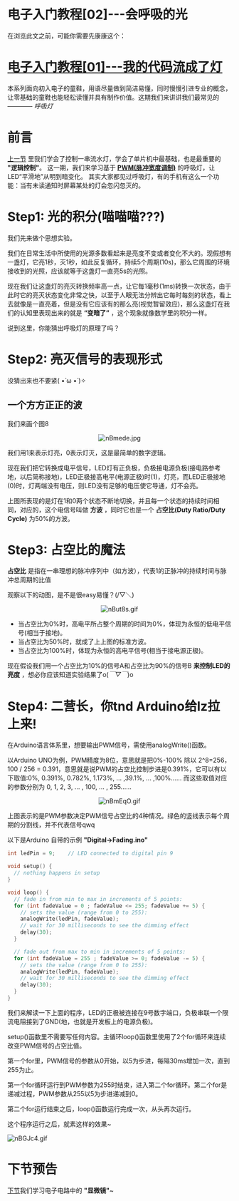 电子入门教程[02]---会呼吸的光
============================

在浏览此文之前，可能你需要先康康这个：
# [电子入门教程[01]---我的代码流成了灯](./01.md)

本系列面向初入电子的童鞋，用语尽量做到简洁易懂，同时慢慢引进专业的概念，让零基础的童鞋也能轻松读懂并具有制作价值。这期我们来讲讲我们最常见的———— *呼吸灯*

# 前言
[上一节](https://www.emoe.xyz/archives/617) 里我们学会了控制一串流水灯，学会了单片机中最基础，也是最重要的 **"逻辑控制"**。
这一期，我们来学习基于 **[PWM(脉冲宽度调制)](https://baike.baidu.com/item/%E8%84%89%E5%86%B2%E5%AE%BD%E5%BA%A6%E8%B0%83%E5%88%B6/10813756?fromtitle=PWM&fromid=3034961)** 的呼吸灯，让LED“平滑地”从明到暗变化。
其实大家都见过呼吸灯，有的手机有这么一个功能：当有未读通知时屏幕某处的灯会忽闪忽灭的。

# Step1: 光的积分(喵喵喵???)
我们先来做个思想实验。

我们在日常生活中所使用的光源多数看起来是亮度不变或者变化不大的。现假想有一盏灯，它亮1秒，灭1秒，如此反复循环，持续5个周期(10s)，那么它周围的环境接收到的光照，应该就等于这盏灯一直亮5s的光照。

现在我们让这盏灯的亮灭转换频率高一点，让它每1毫秒(1ms)转换一次状态，由于此时它的亮灭状态变化非常之快，以至于人眼无法分辨出它每时每刻的状态，看上去就像是一直亮着，但是没有它应该有的那么亮(视觉暂留效应)，那么这盏灯在我们的认知里表现出来的就是 **“变暗了”** ，这个现象就像数学里的积分一样。

说到这里，你能猜出呼吸灯的原理了吗？


# Step2: 亮灭信号的表现形式
没猜出来也不要紧( •̀ ω •́ )✧

## 一个方方正正的波

我们来画个图8

<center>
<img src="https://s2.ax1x.com/2019/09/12/nBmede.jpg" alt="nBmede.jpg" border="0" />
</center>

我们用1来表示灯亮，0表示灯灭，这是最简单的数字逻辑。

现在我们把它转换成电平信号，LED灯有正负极，负极接电源负极(接电路参考地，以后简称接地)，LED正极接高电平(电源正极)时(1)，灯亮，而LED正极接地(0)时，灯两端没有电压，则LED没有足够的电压使它导通，灯不会亮。

上图所表现的是灯在1和0两个状态不断地切换，并且每一个状态的持续时间相同，对应的，这个电信号叫做 **方波** ，同时它也是一个 **占空比(Duty Ratio/Duty Cycle)** 为50%的方波。

# Step3: 占空比的魔法

**占空比** 是指在一串理想的脉冲序列中（如方波），代表1的正脉冲的持续时间与脉冲总周期的比值

观察以下的动图，是不是很easy易懂？(/▽＼)

<center>
<img src="https://s2.ax1x.com/2019/09/12/nBut8s.gif" alt="nBut8s.gif" border="0" />
</center>

- 当占空比为0%时，高电平所占整个周期的时间为0%，体现为永恒的低电平信号(相当于接地)。
- 当占空比为50%时，就成了上上图的标准方波。
- 当占空比为100%时，体现为永恒的高电平信号(相当于接电源正极)。

现在假设我们用一个占空比为10%的信号A和占空比为90%的信号B **来控制LED的亮度** ，想必你应该知道实验结果了o(*￣▽￣*)o

# Step4: 二营长，你tnd Arduino给lz拉上来!
在Arduino语言体系里，想要输出PWM信号，需使用analogWrite()函数。

以Arduino UNO为例，PWM精度为8位，意思就是把0%-100% 除以 2^8=256，100 / 256 = 0.391，意思就是说PWM的占空比控制步进是0.391%，它可以有以下取值:0%, 0.391%, 0.782%, 1.173%, ... ,39.1%, ... ,100%......
而这些取值对应的参数分别为 0, 1, 2, 3, ... , 100, ... , 255......

<center>
<img src="https://s2.ax1x.com/2019/09/12/nBmEqO.gif" alt="nBmEqO.gif" border="0" />
</center>

上图表示的是PWM参数决定PWM信号占空比的4种情况。绿色的竖线表示每个周期的分割线，并不代表信号qwq

以下是Arduino 自带的示例 **"Digital->Fading.ino"**

```C
int ledPin = 9;    // LED connected to digital pin 9

void setup() {
  // nothing happens in setup
}

void loop() {
  // fade in from min to max in increments of 5 points:
  for (int fadeValue = 0 ; fadeValue <= 255; fadeValue += 5) {
    // sets the value (range from 0 to 255):
    analogWrite(ledPin, fadeValue);
    // wait for 30 milliseconds to see the dimming effect
    delay(30);
  }

  // fade out from max to min in increments of 5 points:
  for (int fadeValue = 255 ; fadeValue >= 0; fadeValue -= 5) {
    // sets the value (range from 0 to 255):
    analogWrite(ledPin, fadeValue);
    // wait for 30 milliseconds to see the dimming effect
    delay(30);
  }
}
```

我们来解读一下上面的程序，LED的正极被连接在9号数字端口，负极串联一个限流电阻接到了GND(地，也就是开发板上的电源负极)。

setup()函数里不需要写任何内容。主循环loop()函数里使用了2个for循环来连续改变PWM信号的占空比值。

第一个for里，PWM信号的参数从0开始，以5为步进，每隔30ms增加一次，直到255为止。

第一个for循环运行到PWM参数为255时结束，进入第二个for循环。第二个for是递减过程，PWM参数从255以5为步进递减到0。

第二个for运行结束之后，loop()函数运行完成一次，从头再次运行。

这个程序运行之后，就素这样的效果~

<img src="https://s2.ax1x.com/2019/09/12/nBGJc4.gif" alt="nBGJc4.gif" border="0" />

# 下节预告

[下节](./03.md)我们学习电子电路中的 **"显微镜"**~
